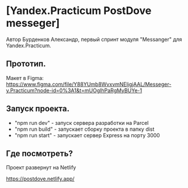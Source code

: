 

# [Yandex.Practicum PostDove messeger]

 Автор Бурденков Александр, первый спринт модуля "Messanger" для Yandex.Practicum.
 
## Прототип.

Макет в Figma:
https://www.figma.com/file/Y88YUmb8WvxvmNEljgjAAL/Messeger-y.Practicum?node-id=0%3A1&t=mUOgIhPaRgMyBUYe-1

## Запуск проекта.

* "npm run dev" - запуск сервера разработки на Parcel
* "npm run build" - запускает сборку проекта в папку dist
* "npm run start" - запускает сервер Express на порту 3000

## Где посмотреть?

Проект развернут на Netlify

https://postdove.netlify.app/
